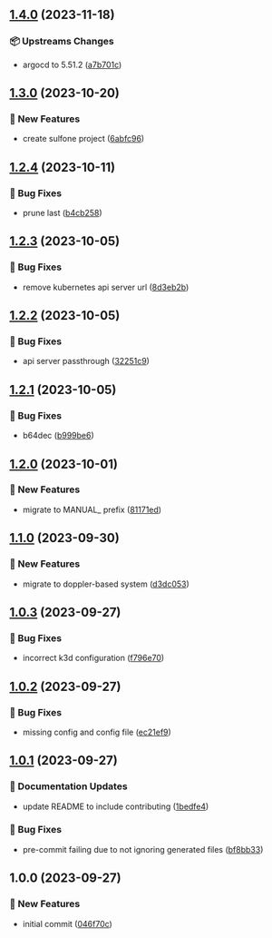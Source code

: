 ## [1.4.0](https://github.com/AtomiCloud/sulfoxide.helium/compare/v1.3.0...v1.4.0) (2023-11-18)


### 📦 Upstreams Changes

* argocd to 5.51.2 ([a7b701c](https://github.com/AtomiCloud/sulfoxide.helium/commit/a7b701c14a41c7bf9ef1be86fa39e912ffb02a48))

## [1.3.0](https://github.com/AtomiCloud/sulfoxide.helium/compare/v1.2.4...v1.3.0) (2023-10-20)


### 🚀 New Features

* create sulfone project ([6abfc96](https://github.com/AtomiCloud/sulfoxide.helium/commit/6abfc964177cf0e4d9cdade0081b57303a49cc39))

## [1.2.4](https://github.com/AtomiCloud/sulfoxide.helium/compare/v1.2.3...v1.2.4) (2023-10-11)


### 🐛 Bug Fixes

* prune last ([b4cb258](https://github.com/AtomiCloud/sulfoxide.helium/commit/b4cb258e6b1abeebbb7e11e8b804094952bb4a5e))

## [1.2.3](https://github.com/AtomiCloud/sulfoxide.helium/compare/v1.2.2...v1.2.3) (2023-10-05)


### 🐛 Bug Fixes

* remove kubernetes api server url ([8d3eb2b](https://github.com/AtomiCloud/sulfoxide.helium/commit/8d3eb2b9260c76df64e4cac52ec668829125281b))

## [1.2.2](https://github.com/AtomiCloud/sulfoxide.helium/compare/v1.2.1...v1.2.2) (2023-10-05)


### 🐛 Bug Fixes

* api server passthrough ([32251c9](https://github.com/AtomiCloud/sulfoxide.helium/commit/32251c9b38b79a1c29ed7b916553a0e246384302))

## [1.2.1](https://github.com/AtomiCloud/sulfoxide.helium/compare/v1.2.0...v1.2.1) (2023-10-05)


### 🐛 Bug Fixes

* b64dec ([b999be6](https://github.com/AtomiCloud/sulfoxide.helium/commit/b999be6d0aa3ced11a26f8fe14a79003ac7177ef))

## [1.2.0](https://github.com/AtomiCloud/sulfoxide.helium/compare/v1.1.0...v1.2.0) (2023-10-01)


### 🚀 New Features

* migrate to MANUAL_ prefix ([81171ed](https://github.com/AtomiCloud/sulfoxide.helium/commit/81171ed2325e11382af7f967a6e600cdb9737078))

## [1.1.0](https://github.com/AtomiCloud/sulfoxide.helium/compare/v1.0.3...v1.1.0) (2023-09-30)


### 🚀 New Features

* migrate to doppler-based system ([d3dc053](https://github.com/AtomiCloud/sulfoxide.helium/commit/d3dc0539cc7d224d97831193522778e557b3113d))

## [1.0.3](https://github.com/AtomiCloud/sulfoxide.helium/compare/v1.0.2...v1.0.3) (2023-09-27)


### 🐛 Bug Fixes

* incorrect k3d configuration ([f796e70](https://github.com/AtomiCloud/sulfoxide.helium/commit/f796e705dd2500fdffa11ea7d6d0a3226191af1c))

## [1.0.2](https://github.com/AtomiCloud/sulfoxide.helium/compare/v1.0.1...v1.0.2) (2023-09-27)


### 🐛 Bug Fixes

* missing config and config file ([ec21ef9](https://github.com/AtomiCloud/sulfoxide.helium/commit/ec21ef9f51fa572c583663cbfe6d8059596a3d40))

## [1.0.1](https://github.com/AtomiCloud/sulfoxide.helium/compare/v1.0.0...v1.0.1) (2023-09-27)


### 📝 Documentation Updates

* update README to include contributing ([1bedfe4](https://github.com/AtomiCloud/sulfoxide.helium/commit/1bedfe4cef9201861c67c380a2ddc6816460fb11))


### 🐛 Bug Fixes

* pre-commit failing due to not ignoring generated files ([bf8bb33](https://github.com/AtomiCloud/sulfoxide.helium/commit/bf8bb3380449a8c16a12dfd6bf6ac48a2294f3ab))

## 1.0.0 (2023-09-27)


### 🚀 New Features

* initial commit ([046f70c](https://github.com/AtomiCloud/sulfoxide.helium/commit/046f70cdd57135443d58a5ea0085b9b3f6d167e3))

